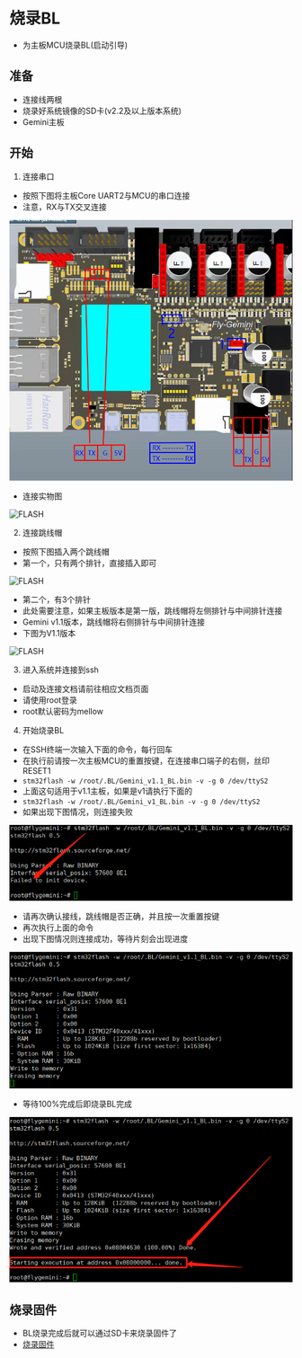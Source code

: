 # 烧录BL

* 为主板MCU烧录BL(启动引导)

## 准备

* 连接线两根
* 烧录好系统镜像的SD卡(v2.2及以上版本系统)
* Gemini主板

## 开始

1. 连接串口

* 按照下图将主板Core UART2与MCU的串口连接
* 注意，RX与TX交叉连接

![FLASH](../images/adv/flashbl1.png ":no-zooom")

* 连接实物图

![FLASH](../images/adv/flashbl2.jpg ":no-zooom")

2. 连接跳线帽

* 按照下图插入两个跳线帽
* 第一个，只有两个排针，直接插入即可

![FLASH](../images/adv/flashbl3.png ":no-zooom")

* 第二个，有3个排针
* 此处需要注意，如果主板版本是第一版，跳线帽将左侧排针与中间排针连接
* Gemini v1.1版本，跳线帽将右侧排针与中间排针连接
* 下图为V1.1版本

![FLASH](../images/adv/flashbl4.jpg ":no-zooom")

3. 进入系统并连接到ssh

* 启动及连接文档请前往相应文档页面
* 请使用root登录
* root默认密码为mellow

4. 开始烧录BL

* 在SSH终端一次输入下面的命令，每行回车
* 在执行前请按一次主板MCU的重置按键，在连接串口端子的右侧，丝印RESET1
* ```stm32flash -w /root/.BL/Gemini_v1.1_BL.bin -v -g 0 /dev/ttyS2```
* 上面这句适用于v1.1主板，如果是v1请执行下面的
* ```stm32flash -w /root/.BL/Gemini_v1_BL.bin -v -g 0 /dev/ttyS2```
* 如果出现下图情况，则连接失败

![FLASH](../images/adv/flashbl5.png ":no-zooom")

* 请再次确认接线，跳线帽是否正确，并且按一次重置按键
* 再次执行上面的命令
* 出现下图情况则连接成功，等待片刻会出现进度

![FLASH](../images/adv/flashbl6.png ":no-zooom")

* 等待100%完成后即烧录BL完成

![FLASH](../images/adv/flashbl7.png ":no-zooom")

## 烧录固件

* BL烧录完成后就可以通过SD卡来烧录固件了
* [烧录固件](/introduction/firmware.md)
